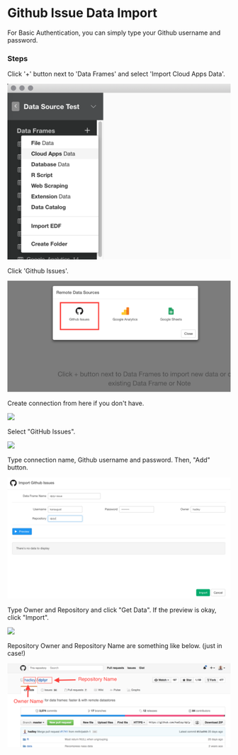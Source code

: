 # Github Issue Data Import

For Basic Authentication, you can simply type your Github username and password.

### Steps

Click '+' button next to 'Data Frames' and select 'Import Cloud Apps Data'.

![](images/import-cloudapps.png)

Click 'Github Issues'.

![](images/github-data-menu.png)

Create connection from here if you don't have.

![](images/github-con-open.png)

Select "GitHub Issues".

![](images/select_github.png)

Type connection name, Github username and password. Then, "Add" button.

![](images/github-setting11.png)

Type Owner and Repository and click "Get Data". If the preview is okay, click "Import".

![](images/gh_preview.png)

Repository Owner and Repository Name are something like below. (just in case!)

![](images/github-setting10.png)
